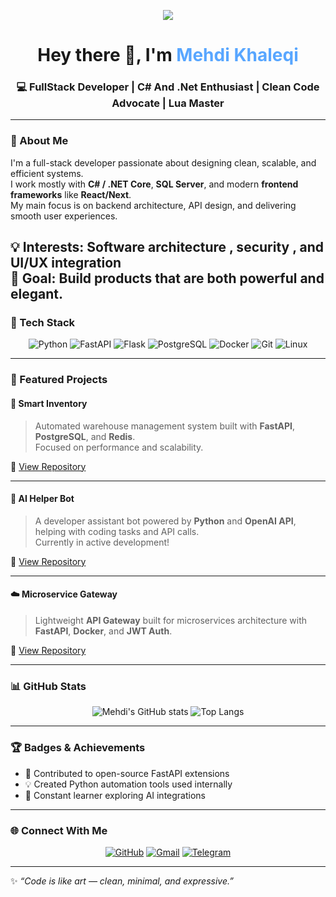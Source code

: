 <p align="center">
  <img src="https://capsule-render.vercel.app/api?type=waving&color=gradient&text=Hello!&height=100&section=header"/>
</p>


<h1 align="center">Hey there 👋, I'm <span style="color:#58a6ff;">Mehdi Khaleqi</span></h1>
<h3 align="center">💻 FullStack Developer | C# And .Net Enthusiast | Clean Code Advocate | Lua Master </h3>

---

### 🧠 About Me

I'm a full-stack developer passionate about designing clean, scalable, and efficient systems.  
I work mostly with **C# / .NET Core**, **SQL Server**, and modern **frontend frameworks** like **React/Next**.  
My main focus is on backend architecture, API design, and delivering smooth user experiences.

💡 **Interests:** Software architecture , security , and UI/UX integration  
🎯 **Goal:** Build products that are both powerful and elegant.  
---

### 🧰 Tech Stack

<div align="center">

![Python](https://img.shields.io/badge/Python-3670A0?style=for-the-badge&logo=python&logoColor=ffdd54)
![FastAPI](https://img.shields.io/badge/FastAPI-009688?style=for-the-badge&logo=fastapi&logoColor=white)
![Flask](https://img.shields.io/badge/Flask-black?style=for-the-badge&logo=flask)
![PostgreSQL](https://img.shields.io/badge/PostgreSQL-316192?style=for-the-badge&logo=postgresql&logoColor=white)
![Docker](https://img.shields.io/badge/Docker-0db7ed?style=for-the-badge&logo=docker&logoColor=white)
![Git](https://img.shields.io/badge/Git-F1502F?style=for-the-badge&logo=git&logoColor=white)
![Linux](https://img.shields.io/badge/Linux-FCC624?style=for-the-badge&logo=linux&logoColor=black)

</div>

---

### 🚀 Featured Projects

#### 🧩 **Smart Inventory**
> Automated warehouse management system built with **FastAPI**, **PostgreSQL**, and **Redis**.  
> Focused on performance and scalability.

🔗 [View Repository](https://github.com/rotex2021rx/smart-inventory)

---

#### 🤖 **AI Helper Bot**
> A developer assistant bot powered by **Python** and **OpenAI API**, helping with coding tasks and API calls.  
> Currently in active development!

🔗 [View Repository](https://github.com/rotex2021rx/ai-helper-bot)

---

#### ☁️ **Microservice Gateway**
> Lightweight **API Gateway** built for microservices architecture with **FastAPI**, **Docker**, and **JWT Auth**.

🔗 [View Repository](https://github.com/rotex2021rx/api-gateway)

---

### 📊 GitHub Stats

<div align="center">

![Mehdi's GitHub stats](https://github-readme-stats.vercel.app/api?username=rotex2021rx&show_icons=true&theme=tokyonight)
![Top Langs](https://github-readme-stats.vercel.app/api/top-langs/?username=rotex2021rx&layout=compact&theme=tokyonight)

</div>

---

### 🏆 Badges & Achievements

- 🥇 Contributed to open-source FastAPI extensions  
- 💡 Created Python automation tools used internally  
- 🧠 Constant learner exploring AI integrations  

---

### 🌐 Connect With Me

<div align="center">

[![GitHub](https://img.shields.io/badge/GitHub-181717?style=for-the-badge&logo=github)](https://github.com/rotex2021rx)
[![Gmail](https://img.shields.io/badge/Gmail-D14836?style=for-the-badge&logo=gmail&logoColor=white)](mailto:rotex2021rx@gmail.com)
[![Telegram](https://img.shields.io/badge/Telegram-2CA5E0?style=for-the-badge&logo=telegram&logoColor=white)](https://t.me/rotex2021rx)

</div>

---

✨ *“Code is like art — clean, minimal, and expressive.”*
